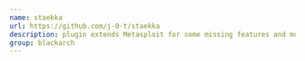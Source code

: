 ```yaml
---
name: staekka
url: https://github.com/j-0-t/staekka
description: plugin extends Metasploit for some missing features and modules allowing interaction with other/custom exploits/ways of getting shell access. URL : https://github.com/j-0-t/staekka Groups : blackarch blackarch-exploitation
group: blackarch
---
```

